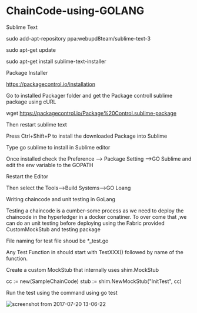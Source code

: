 # ChainCode-using-GOLANG

Sublime Text 

sudo add-apt-repository ppa:webupd8team/sublime-text-3

sudo apt-get update

sudo apt-get install sublime-text-installer

Package Installer

https://packagecontrol.io/installation

Go to installed Packager folder and get the Package controll sublime package using cURL

wget https://packagecontrol.io/Package%20Control.sublime-package

Then restart sublime text

Press Ctrl+Shift+P to install the downloaded Package into Sublime

Type go sublime to install in Sublime editor

Once installed check the Preference --> Package Setting -->GO Sublime and edit the env variable to the GOPATH

Restart the Editor

Then select the Tools-->Build Systems-->GO Loang



Writing chaincode and unit testing  in GoLang

 Testing a chaincode is a cumber-some process as we need to deploy the chaincode in the hyperledger in a docker conatiner.
 To over come that ,we can do an unit testing before deploying using the Fabric provided CustomMockStub and testing package

File naming for test file shoud be *_test.go

 Any Test Function  in should start with TestXXX() followed by name of the function.

  Create a custom MockStub that internally uses shim.MockStub

   cc := new(SampleChainCode)
	stub := shim.NewMockStub("InitTest", cc)
	
Run the	 test using the command using go test

 ![screenshot from 2017-07-20 13-06-22](https://user-images.githubusercontent.com/22238550/28409641-3f2d9e70-6d4c-11e7-9cdc-7539cde84eee.png)

  
	




